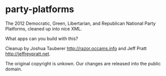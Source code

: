 party-platforms
===============

The 2012 Democratic, Green, Libertarian, and Republican National Party Platforms, cleaned up into nice XML.

What apps can you build with this?

Cleanup by Joshua Tauberer <http://razor.occams.info> and Jeff Pratt <http://jeffreypratt.net>.

The original copyright is unkown. Our changes are released into the public
domain.
